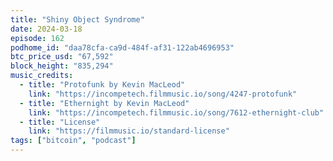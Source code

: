 ```yaml
---
title: "Shiny Object Syndrome"
date: 2024-03-18
episode: 162
podhome_id: "daa78cfa-ca9d-484f-af31-122ab4696953"
btc_price_usd: "67,592"
block_height: "835,294"
music_credits:
  - title: "Protofunk by Kevin MacLeod"
    link: "https://incompetech.filmmusic.io/song/4247-protofunk"
  - title: "Ethernight by Kevin MacLeod"
    link: "https://incompetech.filmmusic.io/song/7612-ethernight-club"
  - title: "License"
    link: "https://filmmusic.io/standard-license"
tags: ["bitcoin", "podcast"]
---
```

